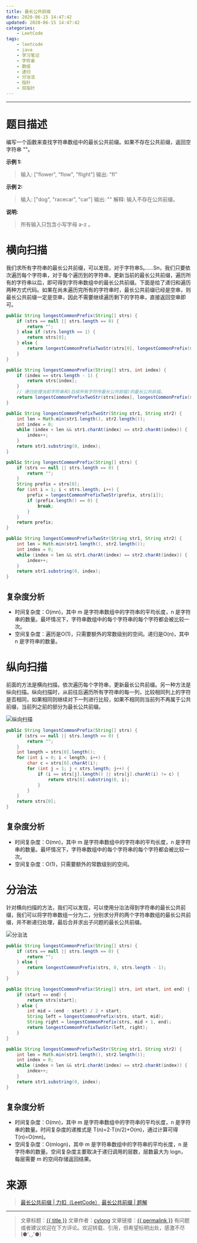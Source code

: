 ```yaml
---
title: 最长公共前缀
date: 2020-06-15 14:47:42
updated: 2020-06-15 14:47:42
categories:
    - LeetCode
tags:
    - leetcode
    - java
    - 学习笔记
    - 字符串
    - 数组
    - 递归
    - 分治法
    - 指针
    - 双指针
---
```

---

# 题目描述

编写一个函数来查找字符串数组中的最长公共前缀。如果不存在公共前缀，返回空字符串 ""。

**示例 1:**

> 输入: ["flower", "flow", "flight"]
> 输出: "fl"

**示例 2:**
> 输入: ["dog", "racecar", "car"]
> 输出: ""
> 解释: 输入不存在公共前缀。

**说明:**
> 所有输入只包含小写字母 a-z 。

<!-- more -->

# 横向扫描

我们求所有字符串的最长公共前缀，可以发现，对于字符串S₁……Sn，我们只要依次遍历每个字符串，对于每个遍历到的字符串，更新当前的最长公共前缀，遍历所有的字符串以后，即可得到字符串数组中的最长公共前缀。下面是给了递归和遍历两种方式代码。如果在尚未遍历完所有的字符串时，最长公共前缀已经是空串，则最长公共前缀一定是空串，因此不需要继续遍历剩下的字符串，直接返回空串即可。

```java
public String longestCommonPrefix(String[] strs) {
    if (strs == null || strs.length == 0) {
        return "";
    } else if (strs.length == 1) {
        return strs[0];
    } else {
        return longestCommonPrefixTwoStr(strs[0], longestCommonPrefix(strs, 1));
    }
}

public String longestCommonPrefix(String[] strs, int index) {
    if (index == strs.length - 1) {
        return strs[index];
    }
    // 递归处理当前字符串和(后续所有字符传最长公共前缀)的最长公共前缀。
    return longestCommonPrefixTwoStr(strs[index], longestCommonPrefix(strs, index + 1));
}

public String longestCommonPrefixTwoStr(String str1, String str2) {
    int len = Math.min(str1.length(), str2.length());
    int index = 0;
    while (index < len && str1.charAt(index) == str2.charAt(index)) {
        index++;
    }
    return str1.substring(0, index);
}
```

```java
public String longestCommonPrefix(String[] strs) {
    if (strs == null || strs.length == 0) {
        return "";
    }
    String prefix = strs[0];
    for (int i = 1; i < strs.length; i++) {
        prefix = longestCommonPrefixTwoStr(prefix, strs[i]);
        if (prefix.length() == 0) {
            break;
        }
    }
    return prefix;
}

public String longestCommonPrefixTwoStr(String str1, String str2) {
    int len = Math.min(str1.length(), str2.length());
    int index = 0;
    while (index < len && str1.charAt(index) == str2.charAt(index)) {
        index++;
    }
    return str1.substring(0, index);
}
```

## 复杂度分析

* 时间复杂度：O(mn)，其中 m 是字符串数组中的字符串的平均长度，n 是字符串的数量。最坏情况下，字符串数组中的每个字符串的每个字符都会被比较一次。
* 空间复杂度：遍历是O(1)，只需要额外的常数级别的空间。递归是O(n)，其中 n 是字符串的数量。

# 纵向扫描

前面的方法是横向扫描，依次遍历每个字符串，更新最长公共前缀。另一种方法是纵向扫描。纵向扫描时，从前往后遍历所有字符串的每一列，比较相同列上的字符是否相同，如果相同则继续对下一列进行比较，如果不相同则当前列不再属于公共前缀，当前列之前的部分为最长公共前缀。

![纵向扫描](纵向扫描.png)

```java
public String longestCommonPrefix(String[] strs) {
    if (strs == null || strs.length == 0) {
        return "";
    }
    int length = strs[0].length();
    for (int i = 0; i < length; i++) {
        char c = strs[0].charAt(i);
        for (int j = 1; j < strs.length; j++) {
            if (i == strs[j].length() || strs[j].charAt(i) != c) {
                return strs[0].substring(0, i);
            }
        }
    }
    return strs[0];
}
```

## 复杂度分析

* 时间复杂度：O(mn)，其中 m 是字符串数组中的字符串的平均长度，n 是字符串的数量。最坏情况下，字符串数组中的每个字符串的每个字符都会被比较一次。
* 空间复杂度：O(1)，只需要额外的常数级别的空间。

# 分治法

针对横向扫描的方法，我们可以发现，可以使用分治法得到字符串的最长公共前缀，我们可以将字符串数组一分为二，分别求分开的两个字符串数组的最长公共前缀，并不断递归处理，最后合并求出子问题的最长公共前缀。

![分治法](分治法.png)

```java
public String longestCommonPrefix(String[] strs) {
    if (strs == null || strs.length == 0) {
        return "";
    } else {
        return longestCommonPrefix(strs, 0, strs.length - 1);
    }
}

public String longestCommonPrefix(String[] strs, int start, int end) {
    if (start == end) {
        return strs[start];
    } else {
        int mid = (end - start) / 2 + start;
        String left = longestCommonPrefix(strs, start, mid);
        String right = longestCommonPrefix(strs, mid + 1, end);
        return longestCommonPrefixTwoStr(left, right);
    }
}

public String longestCommonPrefixTwoStr(String str1, String str2) {
    int len = Math.min(str1.length(), str2.length());
    int index = 0;
    while (index < len && str1.charAt(index) == str2.charAt(index)) {
        index++;
    }
    return str1.substring(0, index);
}
```

## 复杂度分析

* 时间复杂度：O(mn)，其中 m 是字符串数组中的字符串的平均长度，n 是字符串的数量。时间复杂度的递推式是 T(n)=2⋅T(n/2)+O(m)，通过计算可得 T(n)=O(mn)。
* 空间复杂度：O(mlogn)，其中 m 是字符串数组中的字符串的平均长度，n 是字符串的数量。空间复杂度主要取决于递归调用的层数，层数最大为 logn，每层需要 m 的空间存储返回结果。

# 来源
> [最长公共前缀 | 力扣（LeetCode）][1]
> [最长公共前缀 | 题解][2]

---

> 文章标题：<a href='{{ permalink }}' title='{{ title }}' >{{ title }}</a>
> 文章作者：[cylong](http://www.cylong.com/about/ "cylong")
> 文章链接：<a href='{{ permalink }}' title='{{ title }}' >{{ permalink }}</a>
> 有问题或者建议欢迎在下方评论。欢迎转载、引用，但希望标明出处，感激不尽(●'◡'●)

[1]: https://leetcode-cn.com/problems/longest-common-prefix/ "最长公共前缀 | 力扣（LeetCode）"
[2]: https://leetcode-cn.com/problems/longest-common-prefix/solution/zui-chang-gong-gong-qian-zhui-by-leetcode-solution/ "最长公共前缀 | 题解"
